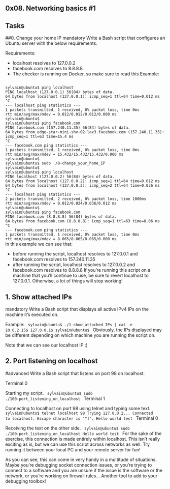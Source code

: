## 0x08. Networking basics #1

## Tasks

##0. Change your home IP
mandatory
Write a Bash script that configures an Ubuntu server with the below requirements.

Requirements:

- localhost resolves to 127.0.0.2
- facebook.com resolves to 8.8.8.8.
- The checker is running on Docker, so make sure to read this
Example:
<code>
sylvain@ubuntu$ ping localhost
PING localhost (127.0.0.1) 56(84) bytes of data.
64 bytes from localhost (127.0.0.1): icmp_seq=1 ttl=64 time=0.012 ms
^C
--- localhost ping statistics ---
1 packets transmitted, 1 received, 0% packet loss, time 0ms
rtt min/avg/max/mdev = 0.012/0.012/0.012/0.000 ms
sylvain@ubuntu$
sylvain@ubuntu$ ping facebook.com
PING facebook.com (157.240.11.35) 56(84) bytes of data.
64 bytes from edge-star-mini-shv-02-lax3.facebook.com (157.240.11.35): icmp_seq=1 ttl=63 time=15.4 ms
^C
--- facebook.com ping statistics ---
1 packets transmitted, 1 received, 0% packet loss, time 0ms
rtt min/avg/max/mdev = 15.432/15.432/15.432/0.000 ms
sylvain@ubuntu$
sylvain@ubuntu$ sudo ./0-change_your_home_IP
sylvain@ubuntu$
sylvain@ubuntu$ ping localhost
PING localhost (127.0.0.2) 56(84) bytes of data.
64 bytes from localhost (127.0.0.2): icmp_seq=1 ttl=64 time=0.012 ms
64 bytes from localhost (127.0.0.2): icmp_seq=2 ttl=64 time=0.036 ms
^C
--- localhost ping statistics ---
2 packets transmitted, 2 received, 0% packet loss, time 1000ms
rtt min/avg/max/mdev = 0.012/0.024/0.036/0.012 ms
sylvain@ubuntu$
sylvain@ubuntu$ ping facebook.com
PING facebook.com (8.8.8.8) 56(84) bytes of data.
64 bytes from facebook.com (8.8.8.8): icmp_seq=1 ttl=63 time=8.06 ms
^C
--- facebook.com ping statistics ---
1 packets transmitted, 1 received, 0% packet loss, time 0ms
rtt min/avg/max/mdev = 8.065/8.065/8.065/0.000 ms
</code>
In this example we can see that:

- before running the script, localhost resolves to 127.0.0.1 and facebook.com resolves to 157.240.11.35
- after running the script, localhost resolves to 127.0.0.2 and facebook.com resolves to 8.8.8.8
If you’re running this script on a machine that you’ll continue to use, be sure to revert localhost to 127.0.0.1. Otherwise, a lot of things will stop working!

## 1. Show attached IPs
mandatory
Write a Bash script that displays all active IPv4 IPs on the machine it’s executed on.

Example:
<code>
sylvain@ubuntu$ ./1-show_attached_IPs | cat -e
10.0.2.15$
127.0.0.1$
sylvain@ubuntu$
</code>
Obviously, the IPs displayed may be different depending on which machine you are running the script on.

Note that we can see our localhost IP :)

## 2. Port listening on localhost
#advanced
Write a Bash script that listens on port 98 on localhost.

Terminal 0

Starting my script.
<code>
sylvain@ubuntu$ sudo ./100-port_listening_on_localhost
</code>
Terminal 1

Connecting to localhost on port 98 using telnet and typing some text.
<code>
sylvain@ubuntu$ telnet localhost 98
Trying 127.0.0.2...
Connected to localhost.
Escape character is '^]'.
Hello world
test
</code>
Terminal 0

Receiving the text on the other side.
<code>
sylvain@ubuntu$ sudo ./100-port_listening_on_localhost
Hello world
test
</code>
For the sake of the exercise, this connection is made entirely within localhost. This isn’t really exciting as is, but we can use this script across networks as well. Try running it between your local PC and your remote server for fun!

As you can see, this can come in very handy in a multitude of situations. Maybe you’re debugging socket connection issues, or you’re trying to connect to a software and you are unsure if the issue is the software or the network, or you’re working on firewall rules… Another tool to add to your debugging toolbox!
